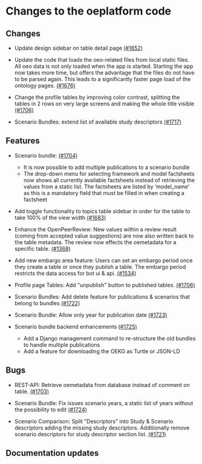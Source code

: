 <!--
SPDX-FileCopyrightText: 2025 Jonas Huber <https://github.com/jh-RLI> © Reiner Lemoine Institut

SPDX-License-Identifier: CC0-1.0
-->

# Changes to the oeplatform code

## Changes

- Update design sidebar on table detail page [(#1652)](https://github.com/OpenEnergyPlatform/oeplatform/pull/1652)

- Update the code that loads the oeo-related files from local static files. All oeo data is not only loaded when the app is started. Starting the app now takes more time, but offers the advantage that the files do not have to be parsed again. This leads to a significantly faster page load of the ontology pages. [(#1676)](https://github.com/OpenEnergyPlatform/oeplatform/pull/1676)

- Change the profile tables by improving color contrast, splitting the tables in 2 rows on very large screens and making the whole title visible [(#1706)](https://github.com/OpenEnergyPlatform/oeplatform/pull/1706)

- Scenario Bundles: extend list of available study descriptors [(#1717)](https://github.com/OpenEnergyPlatform/oeplatform/pull/1717)

## Features

- Scenario bundle: [(#1704)](https://github.com/OpenEnergyPlatform/oeplatform/pull/1704)

  - It is now possible to add multiple publications to a scenario bundle
  - The drop-down menu for selecting framework and model factsheets now shows all currently available factsheets instead of retrieving the values from a static list. The factsheets are listed by ‘model_name’ as this is a mandatory field that must be filled in when creating a factsheet

- Add toggle functionality to topics table sidebar in order for the table to take 100% of the view width [(#1683)](https://github.com/OpenEnergyPlatform/oeplatform/pull/1683)

- Enhance the OpenPeerReview: New values within a review result (coming from accepted value suggestions) are now also written back to the table metadata. The review now effects the oemetadata for a specific table. [(#1368)](https://github.com/OpenEnergyPlatform/oeplatform/pull/1368)

- Add new embargo area feature: Users can set an embargo period once they create a table or once they publish a table. The embargo period restricts the data access for bot ui & api. [(#1534)](https://github.com/OpenEnergyPlatform/oeplatform/pull/1534)

- Profile page Tables: Add "unpublish" button to published tables. [(#1706)](https://github.com/OpenEnergyPlatform/oeplatform/pull/1706)

- Scenario Bundles: Add delete feature for publications & scenarios that belong to bundles [(#1722)](https://github.com/OpenEnergyPlatform/oeplatform/pull/1722)

- Scenario Bundle: Allow only year for publication date [(#1723)](https://github.com/OpenEnergyPlatform/oeplatform/pull/1723)

- Scenario bundle backend enhancements [(#1725)](https://github.com/OpenEnergyPlatform/oeplatform/pull/1725)
  - Add a Django management command to re-structure the old bundles to handle multiple publications
  - Add a feature for downloading the OEKG as Turtle or JSON-LD

## Bugs

- REST-API: Retrieve oemetadata from database instead of comment on table. [(#1703)](https://github.com/OpenEnergyPlatform/oeplatform/pull/1703)

- Scenario Bundle: Fix issues scenario years, a static list of years without the possibility to edit [(#1724)](https://github.com/OpenEnergyPlatform/oeplatform/pull/1724)

- Scenario Comparison: Split "Descriptors" into Study & Scenario descriptors adding the missing study descriptors. Additionally remove scenario descriptors for study descriptor section list. [(#1721)](https://github.com/OpenEnergyPlatform/oeplatform/pull/1721)

## Documentation updates
